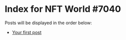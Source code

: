 # Index for NFT World #7040
Posts will be displayed in the order below:

- [Your first post](./001-first.md)

